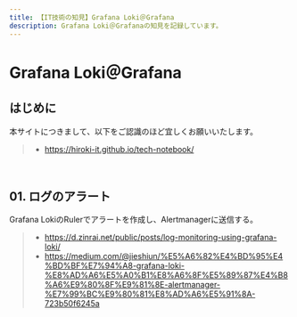 ```yaml
---
title: 【IT技術の知見】Grafana Loki＠Grafana
description: Grafana Loki＠Grafanaの知見を記録しています。
---
```


# Grafana Loki＠Grafana

## はじめに

本サイトにつきまして、以下をご認識のほど宜しくお願いいたします。

> - https://hiroki-it.github.io/tech-notebook/

<br>

## 01. ログのアラート

Grafana LokiのRulerでアラートを作成し、Alertmanagerに送信する。

> - https://d.zinrai.net/public/posts/log-monitoring-using-grafana-loki/
> - https://medium.com/@jieshiun/%E5%A6%82%E4%BD%95%E4%BD%BF%E7%94%A8-grafana-loki-%E8%AD%A6%E5%A0%B1%E8%A6%8F%E5%89%87%E4%B8%A6%E9%80%8F%E9%81%8E-alertmanager-%E7%99%BC%E9%80%81%E8%AD%A6%E5%91%8A-723b50f6245a

<br>
